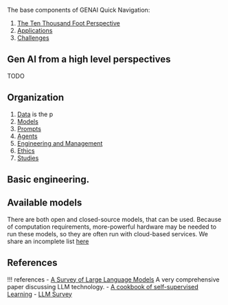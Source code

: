 The base components of GENAI
Quick Navigation:

1. [The Ten Thousand Foot Perspective](#available-models)
1. [Applications](applications.md)
1. [Challenges](challenges.md)

## Gen AI from a high level perspectives
TODO

## Organization

1. [Data](../data/data.md) is the p
1. [Models](../model_creation/index.md)
1. [Prompts](../prompt_engineering/prompting.md)
1. [Agents](../agents/index.md)
1. [Engineering and Management](../engineering_and_management/engineering_and_management.md)
1. [Ethics](../ethics/ethics.md)
1. [Studies](../studies/studies.md)

## Basic engineering. 

## Available models

There are both open and closed-source models, that can be used. Because of computation requirements, more-powerful hardware may be needed to run these models, so they are often run with cloud-based services. We share an incomplete list [here](../engineering_and_management/models.md)

## References

!!! references
    - [A Survey of Large Language Models](https://arxiv.org/pdf/2303.18223.pdf) A very comprehensive paper discussing LLM technology. 
    - [A cookbook of self-supervised Learning](https://arxiv.org/pdf/2304.12210.pdf) 
    - [LLM Survey](https://github.com/RUCAIBox/LLMSurvey)